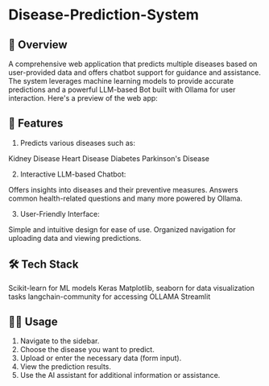 # Disease-Prediction-System

## 🚀 Overview
A comprehensive web application that predicts multiple diseases based on user-provided data and offers chatbot support for guidance and assistance. The system leverages machine learning models to provide accurate predictions and a powerful LLM-based Bot built with Ollama for user interaction.
Here's a preview of the web app:


## 🌟 Features
1. Predicts various diseases such as:

Kidney Disease
Heart Disease
Diabetes
Parkinson's Disease

2. Interactive LLM-based Chatbot:

Offers insights into diseases and their preventive measures.
Answers common health-related questions and many more powered by Ollama.

3. User-Friendly Interface:

Simple and intuitive design for ease of use.
Organized navigation for uploading data and viewing predictions.

## 🛠️ Tech Stack
Scikit-learn for ML models
Keras 
Matplotlib, seaborn for data visualization tasks 
langchain-community for accessing OLLAMA
Streamlit

## 🧑‍💻 Usage
1. Navigate to the sidebar.
2. Choose the disease you want to predict.
3. Upload or enter the necessary data (form input).
4. View the prediction results.
5. Use the AI assistant for additional information or assistance.
